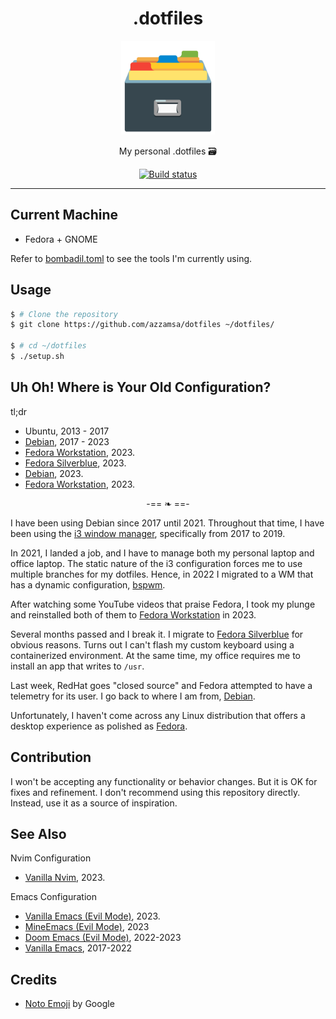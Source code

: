 <div align="center">
<h1>.dotfiles</h1>

<img src='_assets/logo.png' width=150px/>

My personal .dotfiles 🗃️

<a href="https://github.com/azzamsa/dotfiles/actions/workflows/ci.yml">
    <img src="https://github.com/azzamsa/dotfiles/actions/workflows/ci.yml/badge.svg" alt="Build status" />
</a>

</div>

---

## Current Machine

- Fedora + GNOME

Refer to [bombadil.toml](bombadil.toml) to see the tools I'm currently using.

## Usage

```bash
$ # Clone the repository
$ git clone https://github.com/azzamsa/dotfiles ~/dotfiles/

$ # cd ~/dotfiles
$ ./setup.sh
```

## Uh Oh! Where is Your Old Configuration?

tl;dr

- Ubuntu, 2013 - 2017
- [Debian][debian-i3], 2017 - 2023
- [Fedora Workstation][fedora-gnome], 2023.
- [Fedora Silverblue][fedora-silverblue], 2023.
- [Debian][current-os], 2023.
- [Fedora Workstation][current-os], 2023.

<div align="center">
-== ❧ ==-
</div>

I have been using Debian since 2017 until 2021. Throughout that time, I have been using the [i3 window manager][debian-i3], specifically from 2017 to 2019.

In 2021, I landed a job, and I have to manage both my personal laptop and office laptop. The static nature of the i3 configuration forces me to use multiple branches for my dotfiles. Hence, in 2022 I migrated to a WM that has a dynamic configuration, [bspwm][debian-bspwm].

After watching some YouTube videos that praise Fedora, I took my plunge and reinstalled both of them to [Fedora Workstation][fedora-gnome] in 2023.

Several months passed and I break it. I migrate to [Fedora Silverblue][fedora-silverblue] for obvious reasons. Turns out I can't flash my custom keyboard using a containerized environment. At the same time, my office requires me to install an app that writes to `/usr`.

Last week, RedHat goes "closed source" and Fedora attempted to have a telemetry for its user. I go back to where I am from, [Debian][debian-gnome].

Unfortunately, I haven't come across any Linux distribution that offers a desktop experience as polished as [Fedora][current-os].

## Contribution

I won't be accepting any functionality or behavior changes. But it is OK for fixes and refinement.
I don't recommend using this repository directly. Instead, use it as a source of inspiration.

## See Also

Nvim Configuration

- [Vanilla Nvim](https://github.com/azzamsa/roof), 2023.

Emacs Configuration

- [Vanilla Emacs (Evil Mode)](https://github.com/azzamsa/camp.d), 2023.
- [MineEmacs (Evil Mode)](https://github.com/azzamsa/minemacs.d), 2023
- [Doom Emacs (Evil Mode)](https://github.com/azzamsa/doom.d), 2022-2023
- [Vanilla Emacs](https://github.com/azzamsa/emacs.d), 2017-2022

## Credits

- [Noto Emoji](https://github.com/googlefonts/noto-emoji) by Google

[debian-i3]: https://github.com/azzamsa/dotfiles/tree/f395081a1c0372aa10737f104640da3049a5a8b2
[debian-bspwm]: https://github.com/azzamsa/dotfiles/tree/59c6e48ca7024aa810a9c892d55d4dfcb758a989
[fedora-gnome]: https://github.com/azzamsa/dotfiles/tree/6dc9d319cae13f79db0a8b1004aa87b103520415
[fedora-silverblue]: https://github.com/azzamsa/dotfiles/tree/4543ab38b5834cd1e4ba549436220c02310264dd
[debian-gnome]: https://github.com/azzamsa/dotfiles/tree/241d0c322a1511daa7253fea934c072cd05e68c5
[current-os]: https://github.com/azzamsa/dotfiles
